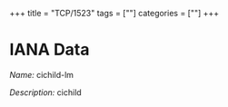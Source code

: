 +++
title = "TCP/1523"
tags = [""]
categories = [""]
+++

# IANA Data

_Name:_ cichild-lm

_Description:_ cichild

